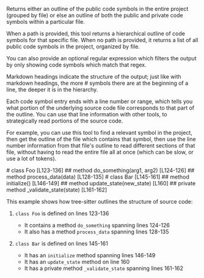 Returns either an outline of the public code symbols in the entire project (grouped by file) or else an outline of both the public and private code symbols within a particular file.

When a path is provided, this tool returns a hierarchical outline of code symbols for that specific file.
When no path is provided, it returns a list of all public code symbols in the project, organized by file.

You can also provide an optional regular expression which filters the output by only showing code symbols which match that regex.

Markdown headings indicate the structure of the output; just like
with markdown headings, the more # symbols there are at the beginning of a line,
the deeper it is in the hierarchy.

Each code symbol entry ends with a line number or range, which tells you what portion of the
underlying source code file corresponds to that part of the outline. You can use
that line information with other tools, to strategically read portions of the source code.

For example, you can use this tool to find a relevant symbol in the project, then get the outline of the file which contains that symbol, then use the line number information from that file's outline to read different sections of that file, without having to read the entire file all at once (which can be slow, or use a lot of tokens).

<example>
# class Foo [L123-136]
## method do_something(arg1, arg2) [L124-126]
## method process_data(data) [L128-135]
# class Bar [L145-161]
## method initialize() [L146-149]
## method update_state(new_state) [L160]
## private method _validate_state(state) [L161-162]
</example>

This example shows how tree-sitter outlines the structure of source code:

1. `class Foo` is defined on lines 123-136
   - It contains a method `do_something` spanning lines 124-126
   - It also has a method `process_data` spanning lines 128-135

2. `class Bar` is defined on lines 145-161
   - It has an `initialize` method spanning lines 146-149
   - It has an `update_state` method on line 160
   - It has a private method `_validate_state` spanning lines 161-162

